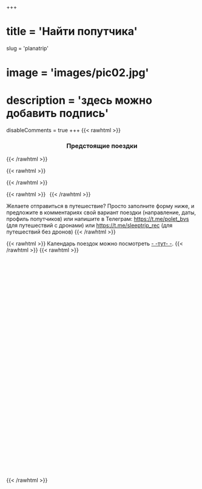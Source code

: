 +++
# title = 'Найти попутчика'
slug = 'planatrip'
# image = 'images/pic02.jpg'
# description = 'здесь можно добавить подпись'
disableComments = true
+++
{{< rawhtml >}}
<h3 align="center">Предстоящие поездки</h3>
{{< /rawhtml >}}


{{< rawhtml >}}
<div data-tockify-component="mini" data-tockify-calendar="sleeptrip.calendar">
</div>
<script data-cfasync="false" data-tockify-script="embed" src="https://public.tockify.com/browser/embed.js">
</script>
{{< /rawhtml >}}
    
{{< rawhtml >}}
&thinsp;
{{< /rawhtml >}}

Желаете отправиться в путешествие?
Просто заполните форму ниже, и предложите в комментариях свой вариант поездки (направление, даты, профиль попутчиков) или напишите в Телеграм:   https://t.me/polet_bvs (для путешествий с дронами) или https://t.me/sleeptrip_rec (для путешествий без дронов) 
{{< /rawhtml >}}

{{< rawhtml >}}
Календарь поездок можно посмотреть <a href="https://sleeptrip.ru/plan/">- -тут- -</a>.
{{< /rawhtml >}}
{{< rawhtml >}}
<script type="text/javascript" async="async">
    (function () {
      function init() {
        const scr = document.createElement("script");
        scr.type = "text/javascript";
        scr.async = "async";
        scr.src =
          "//cdn.qform.io/forms.js?v=" + new Date().getTime() / 1000;
        const scrInsert = document.getElementsByTagName("script")[0];
        scrInsert.parentNode.insertBefore(scr, scrInsert);
      }
      const d = document;
      const w = window;
      if (d.readyState === "interactive") {
        init();
      } else {
        if (w.attachEvent) {
          w.attachEvent("onload", init);
        } else {
          w.addEventListener("DOMContentLoaded", init, false);
        }
      }
    })();
  </script>
  <link rel="stylesheet" href="https://cdn.qform.io/preloader.css">
<div data-formid="form_9iW04iBUfoK-Y9LyEKFSAMMXHQcO1y3T" data-preloader="2" style="min-height: 576px; margin: 0 auto">
  <div class="qform-preloader__root" id="form_9iW04iBUfoK-Y9LyEKFSAMMXHQcO1y3T_loader_root">
    <div class="qform-preloader__row">
      <div class="qform-preloader__element">
      </div>
    </div>
    <div class="qform-preloader__row">
      <div class="qform-preloader__element">
      </div>
    </div>
    <div class="qform-preloader__row">
      <div class="qform-preloader__element">
      </div>
    </div>
    <div class="qform-preloader__row">
      <div class="qform-preloader__element qform-preloader__button">
      </div>
    </div>
  </div>
</div>
{{< /rawhtml >}}

